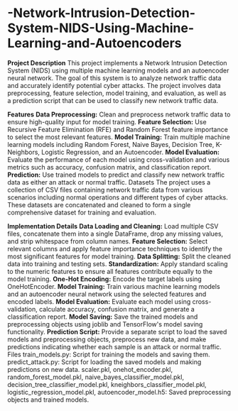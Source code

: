 # -Network-Intrusion-Detection-System-NIDS-Using-Machine-Learning-and-Autoencoders
**Project Description**
This project implements a Network Intrusion Detection System (NIDS) using multiple machine learning models and an autoencoder neural network. The goal of this system is to analyze network traffic data and accurately identify potential cyber attacks. The project involves data preprocessing, feature selection, model training, and evaluation, as well as a prediction script that can be used to classify new network traffic data.

**Features**
**Data Preprocessing:** Clean and preprocess network traffic data to ensure high-quality input for model training.
**Feature Selection:** Use Recursive Feature Elimination (RFE) and Random Forest feature importance to select the most relevant features.
**Model Training:** Train multiple machine learning models including Random Forest, Naive Bayes, Decision Tree, K-Neighbors, Logistic Regression, and an Autoencoder.
**Model Evaluation:** Evaluate the performance of each model using cross-validation and various metrics such as accuracy, confusion matrix, and classification report.
**Prediction:** Use trained models to predict and classify new network traffic data as either an attack or normal traffic.
Datasets
The project uses a collection of CSV files containing network traffic data from various scenarios including normal operations and different types of cyber attacks. These datasets are concatenated and cleaned to form a single comprehensive dataset for training and evaluation.

**Implementation Details**
**Data Loading and Cleaning:** Load multiple CSV files, concatenate them into a single DataFrame, drop any missing values, and strip whitespace from column names.
**Feature Selection:** Select relevant columns and apply feature importance techniques to identify the most significant features for model training.
**Data Splitting:** Split the cleaned data into training and testing sets.
**Standardization:** Apply standard scaling to the numeric features to ensure all features contribute equally to the model training.
**One-Hot Encoding:** Encode the target labels using OneHotEncoder.
**Model Training:** Train various machine learning models and an autoencoder neural network using the selected features and encoded labels.
**Model Evaluation:** Evaluate each model using cross-validation, calculate accuracy, confusion matrix, and generate a classification report.
**Model Saving:** Save the trained models and preprocessing objects using joblib and TensorFlow's model saving functionality.
**Prediction Script:** Provide a separate script to load the saved models and preprocessing objects, preprocess new data, and make predictions indicating whether each sample is an attack or normal traffic.
Files
train_models.py: Script for training the models and saving them.
predict_attack.py: Script for loading the saved models and making predictions on new data.
scaler.pkl, onehot_encoder.pkl, random_forest_model.pkl, naive_bayes_classifier_model.pkl, decision_tree_classifier_model.pkl, kneighbors_classifier_model.pkl, logistic_regression_model.pkl, autoencoder_model.h5: Saved preprocessing objects and trained models.
